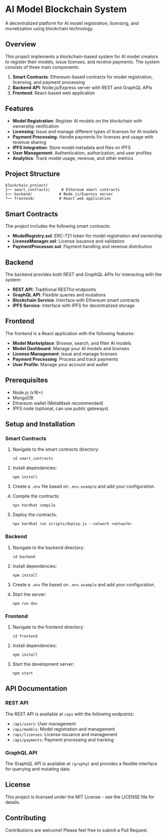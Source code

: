 # AI Model Blockchain System

A decentralized platform for AI model registration, licensing, and monetization using blockchain technology.

## Overview

This project implements a blockchain-based system for AI model creators to register their models, issue licenses, and receive payments. The system consists of three main components:

1. **Smart Contracts**: Ethereum-based contracts for model registration, licensing, and payment processing
2. **Backend API**: Node.js/Express server with REST and GraphQL APIs
3. **Frontend**: React-based web application

## Features

- **Model Registration**: Register AI models on the blockchain with ownership verification
- **Licensing**: Issue and manage different types of licenses for AI models
- **Payment Processing**: Handle payments for licenses and usage with revenue sharing
- **IPFS Integration**: Store model metadata and files on IPFS
- **User Management**: Authentication, authorization, and user profiles
- **Analytics**: Track model usage, revenue, and other metrics

## Project Structure

```
blockchain_project/
├── smart_contracts/     # Ethereum smart contracts
├── backend/            # Node.js/Express server
└── frontend/           # React web application
```

## Smart Contracts

The project includes the following smart contracts:

- **ModelRegistry.sol**: ERC-721 token for model registration and ownership
- **LicenseManager.sol**: License issuance and validation
- **PaymentProcessor.sol**: Payment handling and revenue distribution

## Backend

The backend provides both REST and GraphQL APIs for interacting with the system:

- **REST API**: Traditional RESTful endpoints
- **GraphQL API**: Flexible queries and mutations
- **Blockchain Service**: Interface with Ethereum smart contracts
- **IPFS Service**: Interface with IPFS for decentralized storage

## Frontend

The frontend is a React application with the following features:

- **Model Marketplace**: Browse, search, and filter AI models
- **Model Dashboard**: Manage your AI models and licenses
- **License Management**: Issue and manage licenses
- **Payment Processing**: Process and track payments
- **User Profile**: Manage your account and wallet

## Prerequisites

- Node.js (v16+)
- MongoDB
- Ethereum wallet (MetaMask recommended)
- IPFS node (optional, can use public gateways)

## Setup and Installation

### Smart Contracts

1. Navigate to the smart contracts directory:
   ```
   cd smart_contracts
   ```

2. Install dependencies:
   ```
   npm install
   ```

3. Create a `.env` file based on `.env.example` and add your configuration.

4. Compile the contracts:
   ```
   npx hardhat compile
   ```

5. Deploy the contracts:
   ```
   npx hardhat run scripts/deploy.js --network <network>
   ```

### Backend

1. Navigate to the backend directory:
   ```
   cd backend
   ```

2. Install dependencies:
   ```
   npm install
   ```

3. Create a `.env` file based on `.env.example` and add your configuration.

4. Start the server:
   ```
   npm run dev
   ```

### Frontend

1. Navigate to the frontend directory:
   ```
   cd frontend
   ```

2. Install dependencies:
   ```
   npm install
   ```

3. Start the development server:
   ```
   npm start
   ```

## API Documentation

### REST API

The REST API is available at `/api` with the following endpoints:

- `/api/users`: User management
- `/api/models`: Model registration and management
- `/api/licenses`: License issuance and management
- `/api/payments`: Payment processing and tracking

### GraphQL API

The GraphQL API is available at `/graphql` and provides a flexible interface for querying and mutating data.

## License

This project is licensed under the MIT License - see the LICENSE file for details.

## Contributing

Contributions are welcome! Please feel free to submit a Pull Request.
